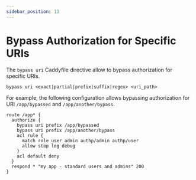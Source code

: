 ```yaml
---
sidebar_position: 13
---
```


# Bypass Authorization for Specific URIs

The `bypass uri` Caddyfile directive allow to bypass authorization for
specific URIs.

```
bypass uri <exact|partial|prefix|suffix|regex> <uri_path>
```

For example, the following configuration allows bypassing authorization for
URI `/app/bypassed` and `/app/another/bypass`.

```
route /app* {
  authorize {
    bypass uri prefix /app/bypassed
    bypass uri prefix /app/another/bypass
    acl rule {
      match role user admin authp/admin authp/user
      allow stop log debug
    }
    acl default deny
  }
  respond * "my app - standard users and admins" 200
}
```
